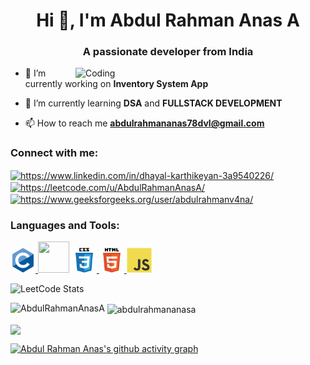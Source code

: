 <h1 align="center">Hi 👋, I'm Abdul Rahman Anas A</h1>
<h3 align="center">A passionate developer from India</h3>
<img align="right" alt="Coding" width="400" src="https://cdn.dribbble.com/users/1162077/screenshots/3848914/programmer.gif">

- 🔭 I’m currently working on **Inventory System App**

- 🌱 I’m currently learning **DSA** and **FULLSTACK DEVELOPMENT**

- 📫 How to reach me **abdulrahmananas78dvl@gmail.com**

<h3 align="left">Connect with me:</h3>
<p align="left">
<a href="https://www.linkedin.com/in/abdulrahmananas123456/" target="blank"><img align="center" src="https://raw.githubusercontent.com/rahuldkjain/github-profile-readme-generator/master/src/images/icons/Social/linked-in-alt.svg" alt="https://www.linkedin.com/in/dhayal-karthikeyan-3a9540226/" height="30" width="40" /></a>
  <a href="https://leetcode.com/dhayalkarthikeyan/" target="blank"><img align="center" src="https://raw.githubusercontent.com/rahuldkjain/github-profile-readme-generator/master/src/images/icons/Social/leet-code.svg" alt="https://leetcode.com/u/AbdulRahmanAnasA/" height="30" width="40" /></a><a href="https://www.geeksforgeeks.org/user/abdulrahmanv4na/" target="blank"><img align="center" src="https://raw.githubusercontent.com/rahuldkjain/github-profile-readme-generator/master/src/images/icons/Social/geeks-for-geeks.svg" alt="https://www.geeksforgeeks.org/user/abdulrahmanv4na/" height="30" width="40" /></a>
</p>

<h3 align="left">Languages and Tools:</h3>
<p align="left"> <a href="https://www.cprogramming.com/" target="_blank" rel="noreferrer"> <img src="https://raw.githubusercontent.com/devicons/devicon/master/icons/c/c-original.svg" alt="c" width="40" height="40"/> </a> <img height="50" width="50" src="https://img.icons8.com/color/48/000000/java-coffee-cup-logo.png" />  <a href="https://www.w3schools.com/css/" target="_blank" rel="noreferrer"> <img src="https://raw.githubusercontent.com/devicons/devicon/master/icons/css3/css3-original-wordmark.svg" alt="css3" width="40" height="40"/> </a> <a href="https://www.w3.org/html/" target="_blank" rel="noreferrer"> <img src="https://raw.githubusercontent.com/devicons/devicon/master/icons/html5/html5-original-wordmark.svg" alt="html5" width="40" height="40"/> </a> <a href="https://developer.mozilla.org/en-US/docs/Web/JavaScript" target="_blank" rel="noreferrer"> <img src="https://raw.githubusercontent.com/devicons/devicon/master/icons/javascript/javascript-original.svg" alt="javascript" width="40" height="40"/> </a> </p>

![LeetCode Stats](https://leetcard.jacoblin.cool/AbdulRahmanAnasA?theme=dark&font=Marcellus&ext=heatmap)

<p><img align="left" src="https://github-readme-stats.vercel.app/api/top-langs?username=AbdulRahmanAnasA&show_icons=true&locale=en&layout=compact" alt="AbdulRahmanAnasA" /></p>


<p>&nbsp;<img align="center" src="https://github-readme-stats.vercel.app/api?username=abdulrahmananasa&show_icons=true&locale=en" alt="abdulrahmananasa" /></p>



<p><img align="center" src="https://github-readme-streak-stats.herokuapp.com/?user=AbdulRahmanAnasA&%22%20alt=%22AbdulRahmanAnasA" /></p>

[![Abdul Rahman Anas's github activity graph](https://github-readme-activity-graph.vercel.app/graph?username=AbdulRahmanAnasA&bg_color=000000&color=ffffff&line=149423&point=ffffff&area=true&hide_border=true)](https://github.com/ashutosh00710/github-readme-activity-graph)
